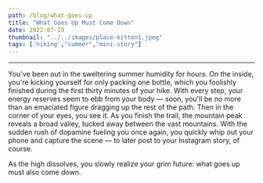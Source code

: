 ```yaml
---
path: /blog/what-goes-up
title: "What Goes Up Must Come Down"
date: 2022-07-19
thumbnail: "../../images/place-kitten1.jpeg"
tags: ['hiking',"summer","mini-story"]
---
```

---
  
You've been out in the sweltering summer humidity for hours. On the inside, you're kicking yourself for only packing one bottle, which you foolishly finished during the first thirty minutes of your hike. With every step, your energy reserves seem to ebb from your body &mdash; soon, you'll be no more than an emaciated figure dragging up the rest of the path. Then in the corner of your eyes, you see it. As you finish the trail, the mountain peak reveals a broad valley, tucked away between the vast mountains. With the sudden rush of dopamine fueling you once again, you quickly whip out your phone and capture the scene &mdash; to later post to your Instagram story, of course.

As the high dissolves, you slowly realize your grim future: what goes up must also come down.